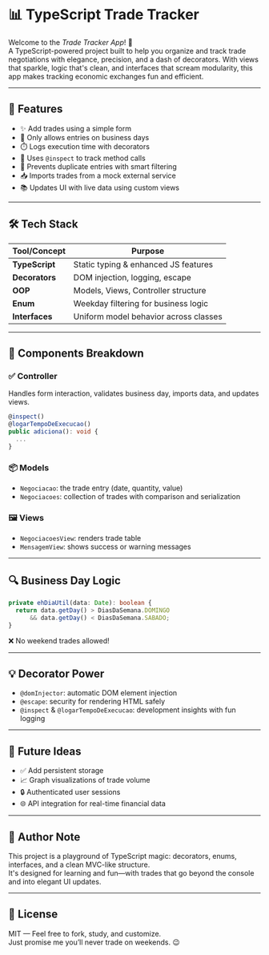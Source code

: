# 📊 TypeScript Trade Tracker

Welcome to the *Trade Tracker App*! 🧮  
A TypeScript-powered project built to help you organize and track trade negotiations with elegance, precision, and a dash of decorators. With views that sparkle, logic that's clean, and interfaces that scream modularity, this app makes tracking economic exchanges fun and efficient.

---

## 🚀 Features

- ✨ Add trades using a simple form
- 📆 Only allows entries on business days
- ⏱️ Logs execution time with decorators
- 👀 Uses `@inspect` to track method calls
- 🧠 Prevents duplicate entries with smart filtering
- 📥 Imports trades from a mock external service
- 📚 Updates UI with live data using custom views

---

## 🛠️ Tech Stack

| Tool/Concept        | Purpose                              |
|---------------------|--------------------------------------|
| **TypeScript**      | Static typing & enhanced JS features |
| **Decorators**      | DOM injection, logging, escape       |
| **OOP**             | Models, Views, Controller structure  |
| **Enum**            | Weekday filtering for business logic |
| **Interfaces**      | Uniform model behavior across classes|

---

## 🧩 Components Breakdown

### ✅ Controller

Handles form interaction, validates business day, imports data, and updates views.

```ts
@inspect()
@logarTempoDeExecucao()
public adiciona(): void {
  ...
}
```

### 📦 Models

- `Negociacao`: the trade entry (date, quantity, value)
- `Negociacoes`: collection of trades with comparison and serialization

### 🖼️ Views

- `NegociacoesView`: renders trade table
- `MensagemView`: shows success or warning messages

---

## 🔍 Business Day Logic

```ts
private ehDiaUtil(data: Date): boolean {
  return data.getDay() > DiasDaSemana.DOMINGO
      && data.getDay() < DiasDaSemana.SABADO;
}
```

❌ No weekend trades allowed!

---

## 💡 Decorator Power

- `@domInjector`: automatic DOM element injection
- `@escape`: security for rendering HTML safely
- `@inspect` & `@logarTempoDeExecucao`: development insights with fun logging

---

## 🎯 Future Ideas

- ✅ Add persistent storage
- 📈 Graph visualizations of trade volume
- 🔒 Authenticated user sessions
- 🌐 API integration for real-time financial data

---

## 🙋 Author Note

This project is a playground of TypeScript magic: decorators, enums, interfaces, and a clean MVC-like structure.  
It's designed for learning and fun—with trades that go beyond the console and into elegant UI updates.

---

## 📄 License

MIT — Feel free to fork, study, and customize.  
Just promise me you’ll never trade on weekends. 😉

